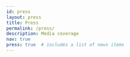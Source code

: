 ```yaml
---
id: press
layout: press
title: Press
permalink: /press/
description: Media coverage
nav: true
press: true  # includes a list of news items
---
```

